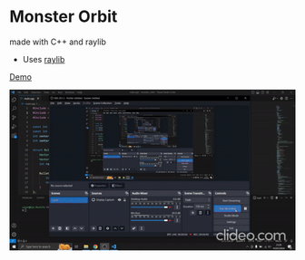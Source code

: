 # Monster Orbit
made with C++ and raylib

* Uses [raylib](https://www.raylib.com/)

[Demo](https://elegant-twilight-8db55f.netlify.app/)

<img src="https://github.com/pepega90/monster-orbit/blob/main/preview.gif" />
